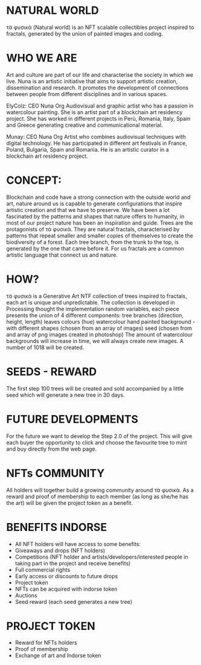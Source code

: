 # NATURAL WORLD

τὰ φυσικὰ (Natural world) is an NFT scalable collectibles project inspired to fractals, generated by the union of painted images and coding.

# WHO WE ARE
Art and culture are part of our life and characterise the society in which we live. Nuna is an artistic initiative that aims to support artistic creation, 
dissemination and research. It promotes the development of connections between people from different disciplines and in various spaces.

ElyColz: CEO Nuna Org 
Audiovisual and graphic artist who has a passion in watercolour painting. 
She is an artist part of a blockchain art residency project. 
She has worked in different projects in Perù, Romania, Italy, Spain and Greece generating creative and communicational material.

Munay: CEO Nuna Org 
Artist who combines audiovisual techniques with digital technology. 
He has participated in different art festivals in France, Poland, Bulgaria, Spain and Romania. 
He is an artistic curator in a blockchain art residency project. 

# CONCEPT:
Blockchain and code have a strong connection with the outside world and art, nature around us is capable to generate configurations that inspire artistic creation and that we have to preserve. 
We have been a lot fascinated by the patterns and shapes that nature offers to humanity, in most of our project nature has been an inspiration and guide. 
Trees are the protagonists of τὰ φυσικὰ. They are natural fractals, characterised by patterns that repeat smaller and smaller copies of themselves to create the biodiversity of a forest. 
Each tree branch, from the trunk to the top, is generated by the one that came before it. 
For us fractals are a common artistic language that connect us and nature.

# HOW?
τὰ φυσικὰ is a Generative Art NTF collection of trees inspired to fractals, each art is unique and unpredictable. 
The collection is developed in Processing thought the implementation random variables, each piece presents the union of 4 different components:
tree branches (direction, height, length)
leaves colours (hue)
watercolour hand painted background - with different shapes (chosen from an array of images)
seed (chosen from and array of png images created in photoshop)
The amount of watercolour backgrounds will increase in time, we will always create new images.
A number of 1018 will be created.

# SEEDS - REWARD
The first step 100 trees will be created and sold accompanied by a little seed which will generate a new tree in 30 days.

# FUTURE DEVELOPMENTS
For the future we want to develop the Step 2.0 of the project. 
This will give each buyer the opportunity to click and choose the favourite tree to mint and buy directly from the web page.

# NFTs COMMUNITY
All holders will together build a growing community around τὰ φυσικὰ. As a reward and proof of membership to each member (as long as she/he has the art) will be given the project token as a benefit.

# BENEFITS INDORSE
- All NFT holders will have access to some benefits:
- Giveaways and drops (NFT holders)
- Competitions (NFT holder and artists/developers/interested people in taking part in the project and receive benefits)
- Full commercial rights 
- Early access or discounts to future drops
- Project token
- NFTs can be acquired with indorse token
- Auctions
- Seed reward (each seed generates a new tree)

# PROJECT TOKEN
- Reward for NFTs holders
- Proof of membership
- Exchange of art and Indorse token
